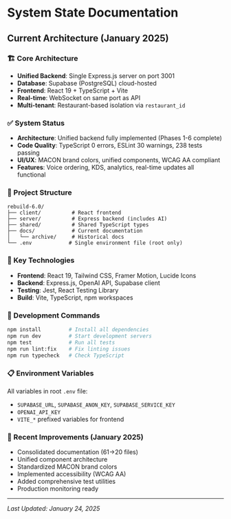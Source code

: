 # System State Documentation

## Current Architecture (January 2025)

### 🏗️ Core Architecture
- **Unified Backend**: Single Express.js server on port 3001
- **Database**: Supabase (PostgreSQL) cloud-hosted
- **Frontend**: React 19 + TypeScript + Vite
- **Real-time**: WebSocket on same port as API
- **Multi-tenant**: Restaurant-based isolation via `restaurant_id`

### ✅ System Status
- **Architecture**: Unified backend fully implemented (Phases 1-6 complete)
- **Code Quality**: TypeScript 0 errors, ESLint 30 warnings, 238 tests passing
- **UI/UX**: MACON brand colors, unified components, WCAG AA compliant
- **Features**: Voice ordering, KDS, analytics, real-time updates all functional

### 📁 Project Structure
```
rebuild-6.0/
├── client/          # React frontend
├── server/          # Express backend (includes AI)
├── shared/          # Shared TypeScript types
├── docs/            # Current documentation
│   └── archive/     # Historical docs
└── .env            # Single environment file (root only)
```

### 🔑 Key Technologies
- **Frontend**: React 19, Tailwind CSS, Framer Motion, Lucide Icons
- **Backend**: Express.js, OpenAI API, Supabase client
- **Testing**: Jest, React Testing Library
- **Build**: Vite, TypeScript, npm workspaces

### 🚀 Development Commands
```bash
npm install         # Install all dependencies
npm run dev         # Start development servers
npm test            # Run all tests
npm run lint:fix    # Fix linting issues
npm run typecheck   # Check TypeScript
```

### 📋 Environment Variables
All variables in root `.env` file:
- `SUPABASE_URL`, `SUPABASE_ANON_KEY`, `SUPABASE_SERVICE_KEY`
- `OPENAI_API_KEY`
- `VITE_*` prefixed variables for frontend

### 🎯 Recent Improvements (January 2025)
- Consolidated documentation (61→20 files)
- Unified component architecture
- Standardized MACON brand colors
- Implemented accessibility (WCAG AA)
- Added comprehensive test utilities
- Production monitoring ready

---
*Last Updated: January 24, 2025*